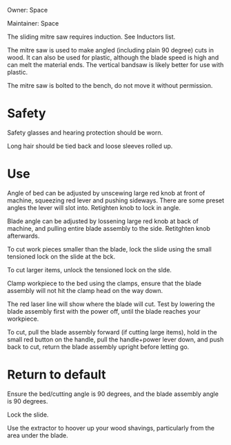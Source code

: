 Owner: Space

Maintainer: Space

The sliding mitre saw requires induction. See Inductors list.

The mitre saw is used to make angled (including plain 90 degree) cuts in wood. It can also be used for plastic, although the blade speed is high and can melt the material ends. The vertical bandsaw is likely better for use with plastic.

The mitre saw is bolted to the bench, do not move it without permission.

Safety
======

Safety glasses and hearing protection should be worn.

Long hair should be tied back and loose sleeves rolled up.

Use
===

Angle of bed can be adjusted by unscewing large red knob at front of machine, squeezing red lever and pushing sideways. There are some preset angles the lever will slot into. Retighten knob to lock in angle.

Blade angle can be adjusted by lossening large red knob at back of machine, and pulling entire blade assembly to the side. Retitghten knob afterwards.


To cut work pieces smaller than the blade, lock the slide using the small tensioned lock on the slide at the bck.

To cut larger items, unlock the tensioned lock on the slde.

Clamp workpiece to the bed using the clamps, ensure that the blade assembly will not hit the clamp head on the way down.

The red laser line will show  where the blade will cut. Test by lowering the blade assembly first with the power off, until the blade reaches your workpiece.

To cut, pull the blade assembly forward (if cutting large items), hold in the small red button on the handle, pull the handle+power lever down, and push back to cut, return the blade assembly upright before letting go.

Return to default
=================

Ensure the bed/cutting angle is 90 degrees, and the blade assembly angle is 90 degrees. 

Lock the slide.

Use the extractor to hoover up your wood shavings, particularly from the area under the blade.

